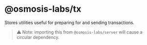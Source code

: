 # @osmosis-labs/tx

Stores utilities useful for preparing for and sending transactions.

> ⚠️ Note: importing this from `@osmosis-labs/server` will cause a circular dependency.
